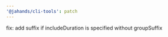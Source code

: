 ```yaml
---
'@jahands/cli-tools': patch
---
```


fix: add suffix if includeDuration is specified without groupSuffix
